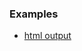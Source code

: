 ### Examples

- [html output](http://htmlpreview.github.io/?https://raw.githubusercontent.com/FGRibreau/jscs2doc/master/examples/output.html)
